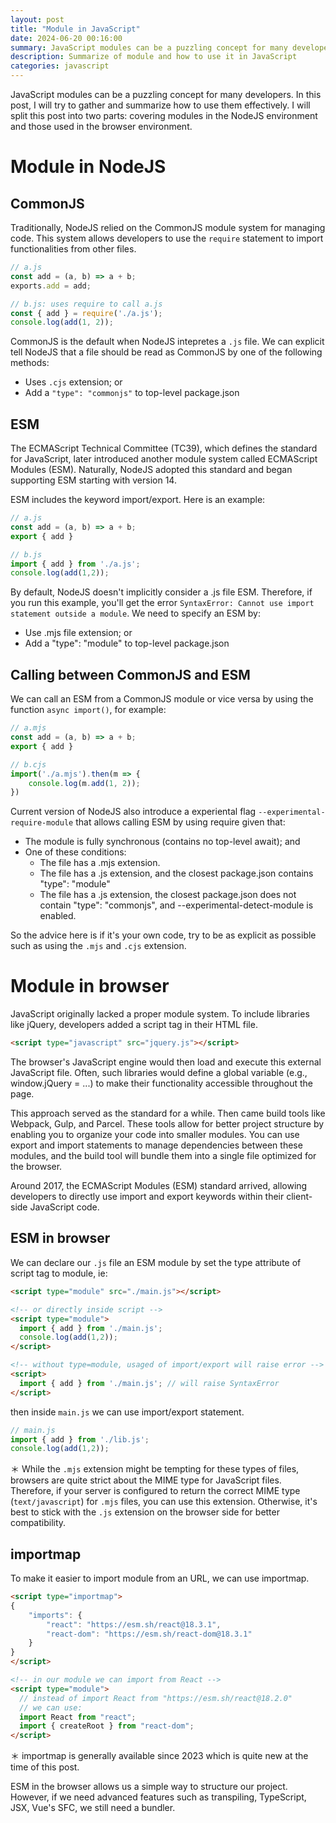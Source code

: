 ```yaml
---
layout: post
title: "Module in JavaScript"
date: 2024-06-20 00:16:00
summary: JavaScript modules can be a puzzling concept for many developers. In this post, I will try to gather and summarize how to use them effectively. I will split this post into two parts covering modules in the NodeJS environment and those used in the browser environment.
description: Summarize of module and how to use it in JavaScript
categories: javascript
---
```


JavaScript modules can be a puzzling concept for many developers. In this post, I will try to gather and summarize how to use them effectively. I will split this post into two parts: covering modules in the NodeJS environment and those used in the browser environment.

# Module in NodeJS

## CommonJS

Traditionally, NodeJS relied on the CommonJS module system for managing code. This system allows developers to use the `require` statement to import functionalities from other files.

```js
// a.js
const add = (a, b) => a + b;
exports.add = add;

// b.js: uses require to call a.js
const { add } = require('./a.js');
console.log(add(1, 2));
```

CommonJS is the default when NodeJS intepretes a `.js` file. We can explicit tell NodeJS that a file should be read as CommonJS by one of the following methods:
- Uses `.cjs` extension; or
- Add a `"type": "commonjs"` to top-level package.json

## ESM

The ECMAScript Technical Committee (TC39), which defines the standard for JavaScript, later introduced another module system called ECMAScript Modules (ESM). Naturally, NodeJS adopted this standard and began supporting ESM starting with version 14.

ESM includes the keyword import/export. Here is an example:

```js
// a.js
const add = (a, b) => a + b;
export { add }

// b.js
import { add } from './a.js';
console.log(add(1,2));
```

By default, NodeJS doesn't implicitly consider a .js file ESM. Therefore, if you run this example, you'll get the error `SyntaxError: Cannot use import statement outside a module`. We need to specify an ESM by:

- Use .mjs file extension; or
- Add a "type": "module" to top-level package.json

## Calling between CommonJS and ESM

We can call an ESM from a CommonJS module or vice versa by using the function `async import()`, for example:

```js
// a.mjs
const add = (a, b) => a + b;
export { add }

// b.cjs
import('./a.mjs').then(m => {
    console.log(m.add(1, 2));
})
```

Current version of NodeJS also introduce a experiental flag `--experimental-require-module` that allows calling ESM by using require given that:
- The module is fully synchronous (contains no top-level await); and
- One of these conditions:
  - The file has a .mjs extension.
  - The file has a .js extension, and the closest package.json contains "type": "module"
  - The file has a .js extension, the closest package.json does not contain "type": "commonjs", and --experimental-detect-module is enabled.

So the advice here is if it's your own code, try to be as explicit as possible such as using the `.mjs` and `.cjs` extension.

# Module in browser

JavaScript originally lacked a proper module system. To include libraries like jQuery, developers added a script tag in their HTML file.

```html
<script type="javascript" src="jquery.js"></script>
```

The browser's JavaScript engine would then load and execute this external JavaScript file. Often, such libraries would define a global variable (e.g., window.jQuery = ...) to make their functionality accessible throughout the page.

This approach served as the standard for a while. Then came build tools like Webpack, Gulp, and Parcel. These tools allow for better project structure by enabling you to organize your code into smaller modules. You can use export and import statements to manage dependencies between these modules, and the build tool will bundle them into a single file optimized for the browser.

Around 2017, the ECMAScript Modules (ESM) standard arrived, allowing developers to directly use import and export keywords within their client-side JavaScript code.

## ESM in browser

We can declare our `.js` file an ESM module by set the type attribute of script tag to module, ie:

```html
<script type="module" src="./main.js"></script>

<!-- or directly inside script -->
<script type="module">
  import { add } from './main.js';
  console.log(add(1,2));
</script>

<!-- without type=module, usaged of import/export will raise error -->
<script>
  import { add } from './main.js'; // will raise SyntaxError
</script>
```

then inside `main.js` we can use import/export statement.

```js
// main.js
import { add } from './lib.js';
console.log(add(1,2));
```

＊ While the `.mjs` extension might be tempting for these types of files, browsers are quite strict about the MIME type for JavaScript files. Therefore, if your server is configured to return the correct MIME type (`text/javascript`) for `.mjs` files, you can use this extension. Otherwise, it's best to stick with the `.js` extension on the browser side for better compatibility.

## importmap

To make it easier to import module from an URL, we can use importmap.

```html
<script type="importmap">
{
    "imports": {
        "react": "https://esm.sh/react@18.3.1",
        "react-dom": "https://esm.sh/react-dom@18.3.1"
    }
}
</script>

<!-- in our module we can import from React -->
<script type="module">
  // instead of import React from "https://esm.sh/react@18.2.0"
  // we can use:
  import React from "react";
  import { createRoot } from "react-dom";
</script>
```

＊ importmap is generally available since 2023 which is quite new at the time of this post.

ESM in the browser allows us a simple way to structure our project. However, if we need advanced features such as transpiling, TypeScript, JSX, Vue's SFC, we still need a bundler.
